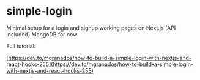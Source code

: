 # simple-login
Minimal setup for a login and signup working pages on Next.js (API included) MongoDB for now.

Full tutorial:

[https://dev.to/mgranados/how-to-build-a-simple-login-with-nextjs-and-react-hooks-255](https://dev.to/mgranados/how-to-build-a-simple-login-with-nextjs-and-react-hooks-255)
